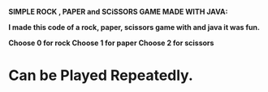 <h8><b>SIMPLE ROCK , PAPER and SCiSSORS GAME MADE WITH JAVA:<h8><b>

I made this code of a rock, paper,  scissors game with and java it was fun.

Choose 0  for rock
Choose 1  for paper
Choose 2  for scissors

Can be Played Repeatedly.
=============================================================================

